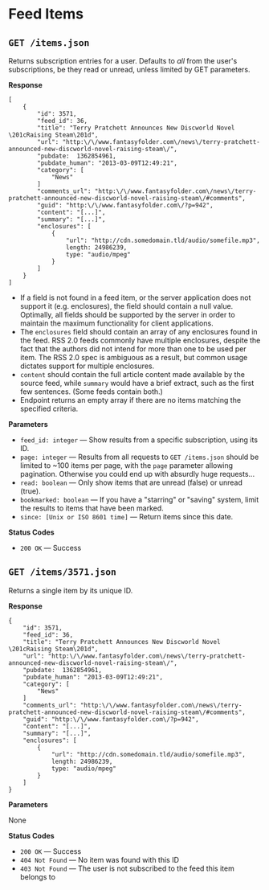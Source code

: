 Feed Items
========


`GET /items.json`
----------------------

Returns subscription entries for a user. Defaults to *all* from the user's subscriptions, be they read or unread, unless limited by GET parameters.

**Response**

    [
        {
            "id": 3571,
            "feed_id": 36,
            "title": "Terry Pratchett Announces New Discworld Novel \201cRaising Steam\201d",
            "url": "http:\/\/www.fantasyfolder.com\/news\/terry-pratchett-announced-new-discworld-novel-raising-steam\/",
            "pubdate:  1362854961,
            "pubdate_human": "2013-03-09T12:49:21",
            "category": [
                "News"
            ]
            "comments_url": "http:\/\/www.fantasyfolder.com\/news\/terry-pratchett-announced-new-discworld-novel-raising-steam\/#comments",
            "guid": "http:\/\/www.fantasyfolder.com\/?p=942",
            "content": "[...]",
            "summary": "[...]",
            "enclosures": [
                {
                    "url": "http://cdn.somedomain.tld/audio/somefile.mp3",
                    length: 24986239,
                    type: "audio/mpeg"
                }
            ]
        }
    ]

* If a field is not found in a feed item, or the server application does not support it (e.g. enclosures), the field should contain a null value. Optimally, all fields should be supported by the server in order to maintain the maximum functionality for client applications.
* The `enclosures` field should contain an array of any enclosures found in the feed. RSS 2.0 feeds commonly have multiple enclosures, despite the fact that the authors did not intend for more than one to be used per item. The RSS 2.0 spec is ambiguous as a result, but common usage dictates support for multiple enclosures.
* `content` should contain the full article content made available by the source feed, while `summary` would have a brief extract, such as the first few sentences. (Some feeds contain both.)
* Endpoint returns an empty array if there are no items matching the specified criteria.

**Parameters**

* `feed_id: integer` — Show results from a specific subscription, using its ID.
* `page: integer` — Results from all requests to `GET /items.json` should be limited to ~100 items per page, with the `page` parameter allowing pagination. Otherwise you could end up with absurdly huge requests...
* `read: boolean` — Only show items that are unread (false) or unread (true).
* `bookmarked: boolean` — If you have a "starring" or "saving" system, limit the results to items that have been marked.
* `since: [Unix or ISO 8601 time]` — Return items since this date.

**Status Codes**

* `200 OK` — Success


`GET /items/3571.json`
----------------------------

Returns a single item by its unique ID.

**Response**

    {
        "id": 3571,
        "feed_id": 36,
        "title": "Terry Pratchett Announces New Discworld Novel \201cRaising Steam\201d",
        "url": "http:\/\/www.fantasyfolder.com\/news\/terry-pratchett-announced-new-discworld-novel-raising-steam\/",
        "pubdate:  1362854961,
        "pubdate_human": "2013-03-09T12:49:21",
        "category": [
            "News"
        ]
        "comments_url": "http:\/\/www.fantasyfolder.com\/news\/terry-pratchett-announced-new-discworld-novel-raising-steam\/#comments",
        "guid": "http:\/\/www.fantasyfolder.com\/?p=942",
        "content": "[...]",
        "summary": "[...]",
        "enclosures": [
            {
                "url": "http://cdn.somedomain.tld/audio/somefile.mp3",
                length: 24986239,
                type: "audio/mpeg"
            }
        ]
    }

**Parameters**

None

**Status Codes**

* `200 OK` — Success
* `404 Not Found` — No item was found with this ID
* `403 Not Found` — The user is not subscribed to the feed this item belongs to
